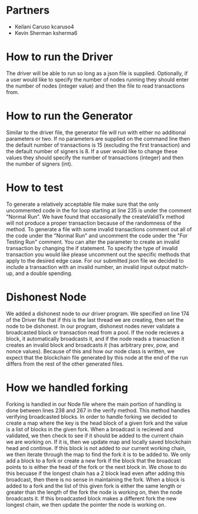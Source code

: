 # Partners
* Keilani Caruso kcaruso4
* Kevin Sherman ksherma6

# How to run the Driver
The driver will be able to run so long as a json file is supplied. Optionally, if a user would like to specify the number of nodes running they should enter the number of nodes (integer value) and then the file to read transactions from. 

# How to run the Generator
Similar to the driver file, the generator file will run with either no additional parameters or two. If no parameters are supplied on the command line then the default number of transactions is 15 (excluding the first transaction) and the default number of signers is 8. If a user would like to change these values they should specify the number of transactions (integer) and then the number of signers (int). 

# How to test
To generate a relatively acceptable file make sure that the only uncommented code in the for loop starting at line 235 is under the comment "Normal Run". We have found that occasionally the createValidTx method will not produce a proper transaction because of the randomness of the method. To generate a file with some invalid transactions comment out all of the code under the "Normal Run" and uncomment the code under the "For Testing Run" comment. You can alter the parameter to create an invalid transaction by changing the if statement. To specify the type of invalid transaction you would like please uncomment out the specific methods that apply to the desired edge case. For our submitted json file we decided to include a transaction with an invalid number, an invalid input output match-up, and a double spending. 

# Dishonest Node
We added a dishonest node to our driver program. We specified on line 174 of the Driver file that if this is the last thread we are creating, then set the node to be dishonest. In our program, dishonest nodes never validate a broadcasted block or transaction read from a pool. If the node recieves a block, it automatically broadcasts it, and if the node reads a transaction it creates an invalid block and broadcasts it (has arbitrary prev, pow, and nonce values). Because of this and how our node class is written, we expect that the blockchain file generated by this node at the end of the run differs from the rest of the other generated files. 

# How we handled forking
Forking is handled in our Node file where the main portion of handling is done between lines 238 and 267 in the verify method. This method handles verifying broadcasted blocks. In order to handle forking we decided to create a map where the key is the head block of a given fork and the value is a list of blocks in the given fork. When a broadcast is recieved and validated, we then check to see if it should be added to the current chain we are working on. If it is, then we update map and locally saved blockchain head and continue. If this block is not added to our current working chain, we then iterate through the map to find the fork it is to be added to. We only add a block to a fork or create a new fork if the block that the broadcast points to is either the head of the fork or the next block in. We chose to do this becuase if the longest chain has a 2 block lead even after adding this broadcast, then there is no sense in maintaining the fork. When a block is added to a fork and the list of this given fork is either the same length or greater than the length of the fork the node is working on, then the node broadcasts it. If this broadcasted block makes a different fork the new longest chain, we then update the pointer the node is working on. 
